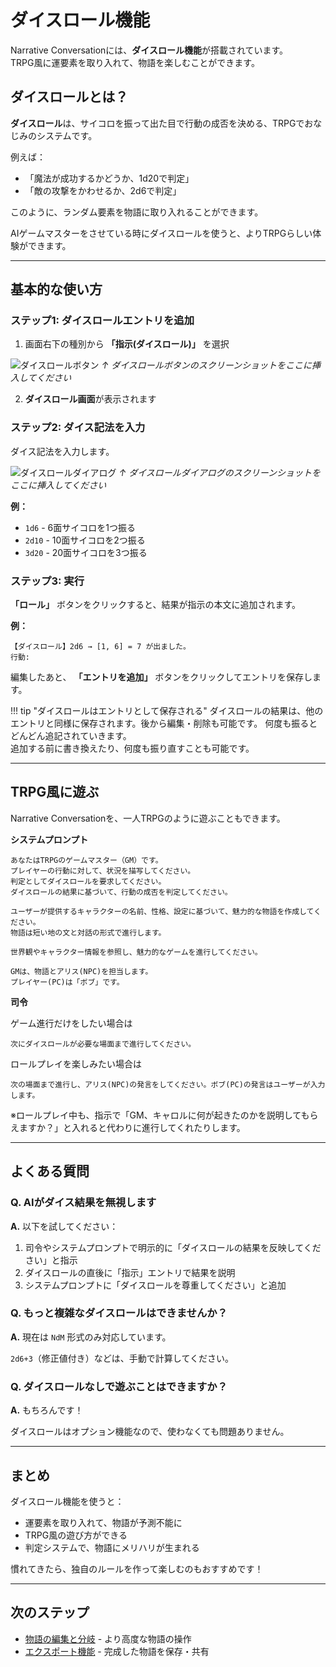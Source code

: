 # ダイスロール機能

Narrative Conversationには、**ダイスロール機能**が搭載されています。  
TRPG風に運要素を取り入れて、物語を楽しむことができます。

## ダイスロールとは？

**ダイスロール**は、サイコロを振って出た目で行動の成否を決める、TRPGでおなじみのシステムです。

例えば：
- 「魔法が成功するかどうか、1d20で判定」
- 「敵の攻撃をかわせるか、2d6で判定」

このように、ランダム要素を物語に取り入れることができます。

AIゲームマスターをさせている時にダイスロールを使うと、よりTRPGらしい体験ができます。

---

## 基本的な使い方

### ステップ1: ダイスロールエントリを追加

1. 画面右下の種別から **「指示(ダイスロール)」** を選択

![ダイスロールボタン](placeholder-dice-button.png)
*↑ ダイスロールボタンのスクリーンショットをここに挿入してください*

2. **ダイスロール画面**が表示されます

### ステップ2: ダイス記法を入力

ダイス記法を入力します。

![ダイスロールダイアログ](placeholder-dice-dialog.png)
*↑ ダイスロールダイアログのスクリーンショットをここに挿入してください*

**例：**
- `1d6` - 6面サイコロを1つ振る
- `2d10` - 10面サイコロを2つ振る
- `3d20` - 20面サイコロを3つ振る

### ステップ3: 実行

**「ロール」** ボタンをクリックすると、結果が指示の本文に追加されます。

**例：**
```
【ダイスロール】2d6 → [1, 6] = 7 が出ました。
行動: 
```

編集したあと、 **「エントリを追加」** ボタンをクリックしてエントリを保存します。  

!!! tip "ダイスロールはエントリとして保存される"
    ダイスロールの結果は、他のエントリと同様に保存されます。後から編集・削除も可能です。
    何度も振るとどんどん追記されていきます。  
    追加する前に書き換えたり、何度も振り直すことも可能です。

---

## TRPG風に遊ぶ

Narrative Conversationを、一人TRPGのように遊ぶこともできます。

**システムプロンプト**

```
あなたはTRPGのゲームマスター（GM）です。
プレイヤーの行動に対して、状況を描写してください。
判定としてダイスロールを要求してください。
ダイスロールの結果に基づいて、行動の成否を判定してください。

ユーザーが提供するキャラクターの名前、性格、設定に基づいて、魅力的な物語を作成してください。
物語は短い地の文と対話の形式で進行します。

世界観やキャラクター情報を参照し、魅力的なゲームを進行してください。

GMは、物語とアリス(NPC)を担当します。
プレイヤー(PC)は「ボブ」です。
```

**司令**

ゲーム進行だけをしたい場合は

```
次にダイスロールが必要な場面まで進行してください。
```

ロールプレイを楽しみたい場合は

```
次の場面まで進行し、アリス(NPC)の発言をしてください。ボブ(PC)の発言はユーザーが入力します。
```

※ロールプレイ中も、指示で「GM、キャロルに何が起きたのかを説明してもらえますか？」と入れると代わりに進行してくれたりします。

---

## よくある質問

### Q. AIがダイス結果を無視します

**A.** 以下を試してください：

1. 司令やシステムプロンプトで明示的に「ダイスロールの結果を反映してください」と指示
2. ダイスロールの直後に「指示」エントリで結果を説明
3. システムプロンプトに「ダイスロールを尊重してください」と追加

### Q. もっと複雑なダイスロールはできませんか？

**A.** 現在は `NdM` 形式のみ対応しています。

`2d6+3`（修正値付き）などは、手動で計算してください。

### Q. ダイスロールなしで遊ぶことはできますか？

**A.** もちろんです！

ダイスロールはオプション機能なので、使わなくても問題ありません。

---

## まとめ

ダイスロール機能を使うと：

-  運要素を取り入れて、物語が予測不能に
-  TRPG風の遊び方ができる
-  判定システムで、物語にメリハリが生まれる

慣れてきたら、独自のルールを作って楽しむのもおすすめです！ 

---

## 次のステップ

- [物語の編集と分岐](editing-branching.md) - より高度な物語の操作
- [エクスポート機能](export.md) - 完成した物語を保存・共有
